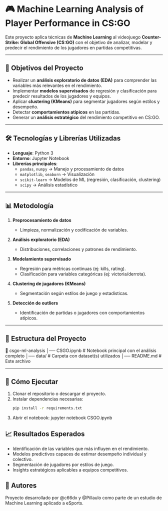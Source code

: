 # 🎮 Machine Learning Analysis of Player Performance in CS:GO

Este proyecto aplica técnicas de **Machine Learning** al videojuego **Counter-Strike: Global Offensive (CS:GO)** con el objetivo de analizar, modelar y predecir el rendimiento de los jugadores en partidas competitivas.

---

## 📌 Objetivos del Proyecto
- Realizar un **análisis exploratorio de datos (EDA)** para comprender las variables más relevantes en el rendimiento.
- Implementar **modelos supervisados** de regresión y clasificación para predecir resultados de los jugadores y equipos.
- Aplicar **clustering (KMeans)** para segmentar jugadores según estilos y desempeño.
- Detectar **comportamientos atípicos** en las partidas.
- Generar un **análisis estratégico** del rendimiento competitivo en CS:GO.

---

## 🛠️ Tecnologías y Librerías Utilizadas
- **Lenguaje**: Python 3  
- **Entorno**: Jupyter Notebook  
- **Librerías principales**:  
  - `pandas`, `numpy` → Manejo y procesamiento de datos  
  - `matplotlib`, `seaborn` → Visualización  
  - `scikit-learn` → Modelos de ML (regresión, clasificación, clustering)  
  - `scipy` → Análisis estadístico  

---

## 📊 Metodología
1. **Preprocesamiento de datos**  
   - Limpieza, normalización y codificación de variables.  

2. **Análisis exploratorio (EDA)**  
   - Distribuciones, correlaciones y patrones de rendimiento.  

3. **Modelamiento supervisado**  
   - Regresión para métricas continuas (ej: kills, rating).  
   - Clasificación para variables categóricas (ej: victoria/derrota).  

4. **Clustering de jugadores (KMeans)**  
   - Segmentación según estilos de juego y estadísticas.  

5. **Detección de outliers**  
   - Identificación de partidas o jugadores con comportamientos atípicos.  

---

## 📂 Estructura del Proyecto

📁 csgo-ml-analysis
│── CSGO.ipynb # Notebook principal con el análisis completo
│── data/ # Carpeta con dataset(s) utilizados
│── README.md # Este archivo


---

## 🚀 Cómo Ejecutar
1. Clonar el repositorio o descargar el proyecto.  
2. Instalar dependencias necesarias:  
   ```bash
   pip install -r requirements.txt
3. Abrir el notebook: jupyter notebook CSGO.ipynb

## 📈 Resultados Esperados

- Identificación de las variables que más influyen en el rendimiento.
- Modelos predictivos capaces de estimar desempeño individual y colectivo.
- Segmentación de jugadores por estilos de juego.
- Insights estratégicos aplicables a equipos competitivos.

## 👤 Autores

Proyecto desarrollado por @c66dx y @Pillaulo como parte de un estudio de Machine Learning aplicado a eSports.
